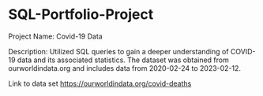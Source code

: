 # SQL-Portfolio-Project

Project Name:  Covid-19 Data

Description:  Utilized SQL queries to gain a deeper understanding of COVID-19 data and its associated statistics. The dataset was obtained from ourworldindata.org and includes data from 2020-02-24 to 2023-02-12.

Link to data set https://ourworldindata.org/covid-deaths
